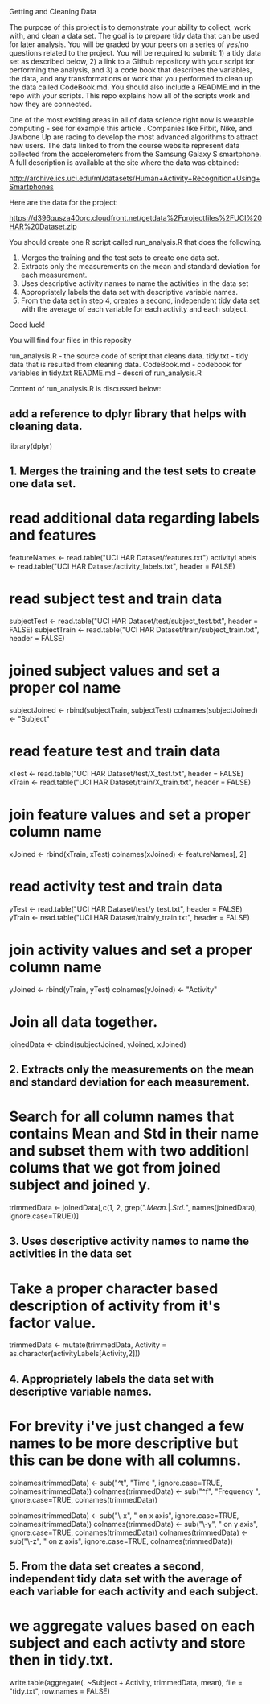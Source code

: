 Getting and Cleaning Data

The purpose of this project is to demonstrate your ability to collect, work with, and clean a data set. The goal is to prepare tidy data that can be used for later analysis. You will be graded by your peers on a series of yes/no questions related to the project. You will be required to submit: 1) a tidy data set as described below, 2) a link to a Github repository with your script for performing the analysis, and 3) a code book that describes the variables, the data, and any transformations or work that you performed to clean up the data called CodeBook.md. You should also include a README.md in the repo with your scripts. This repo explains how all of the scripts work and how they are connected.  

One of the most exciting areas in all of data science right now is wearable computing - see for example this article . Companies like Fitbit, Nike, and Jawbone Up are racing to develop the most advanced algorithms to attract new users. The data linked to from the course website represent data collected from the accelerometers from the Samsung Galaxy S smartphone. A full description is available at the site where the data was obtained: 

<http://archive.ics.uci.edu/ml/datasets/Human+Activity+Recognition+Using+Smartphones>

Here are the data for the project: 

<https://d396qusza40orc.cloudfront.net/getdata%2Fprojectfiles%2FUCI%20HAR%20Dataset.zip>

You should create one R script called run_analysis.R that does the following. 
1. Merges the training and the test sets to create one data set.
2. Extracts only the measurements on the mean and standard deviation for each measurement. 
3. Uses descriptive activity names to name the activities in the data set
4. Appropriately labels the data set with descriptive variable names. 
5. From the data set in step 4, creates a second, independent tidy data set with the average of each variable for each activity and each subject.

Good luck!


You will find four files in this reposity

run_analysis.R - the source code of script that cleans data.
tidy.txt - tidy data that is resulted from cleaning data.
CodeBook.md - codebook for variables in tidy.txt
README.md - descri of run_analysis.R

Content of run_analysis.R is discussed below:

## add a reference to dplyr library that helps with cleaning data.
library(dplyr)

## 1. Merges the training and the test sets to create one data set.
# read additional data regarding labels and features
featureNames <- read.table("UCI HAR Dataset/features.txt")
activityLabels <- read.table("UCI HAR Dataset/activity_labels.txt", header = FALSE)


# read subject test and train data
subjectTest <- read.table("UCI HAR Dataset/test/subject_test.txt", header = FALSE)
subjectTrain <- read.table("UCI HAR Dataset/train/subject_train.txt", header = FALSE)
# joined subject values and set a proper col name
subjectJoined <- rbind(subjectTrain, subjectTest)
colnames(subjectJoined) <- "Subject"

# read feature test and train data
xTest <- read.table("UCI HAR Dataset/test/X_test.txt", header = FALSE)
xTrain <- read.table("UCI HAR Dataset/train/X_train.txt", header = FALSE)
# join feature values and set a proper column name
xJoined <- rbind(xTrain, xTest)
colnames(xJoined) <- featureNames[, 2] 

# read activity test and train data
yTest <- read.table("UCI HAR Dataset/test/y_test.txt", header = FALSE)
yTrain <- read.table("UCI HAR Dataset/train/y_train.txt", header = FALSE)
# join activity values and set a proper column name
yJoined <- rbind(yTrain, yTest)
colnames(yJoined) <- "Activity"

# Join all data together.
joinedData <- cbind(subjectJoined, yJoined, xJoined)

## 2. Extracts only the measurements on the mean and standard deviation for each measurement. 
# Search for all column names that contains Mean and Std in their name and subset them with two additionl colums that we got from joined subject and joined y.
trimmedData <- joinedData[,c(1, 2, grep(".*Mean.*|.*Std.*", names(joinedData), ignore.case=TRUE))]

## 3. Uses descriptive activity names to name the activities in the data set
# Take a proper character based description of activity from it's factor value.
trimmedData <- mutate(trimmedData, Activity = as.character(activityLabels[Activity,2]))

## 4. Appropriately labels the data set with descriptive variable names. 

# For brevity i've just changed a few names to be more descriptive but this can be done with all columns.

colnames(trimmedData) <- sub("^t", "Time ", ignore.case=TRUE, colnames(trimmedData))
colnames(trimmedData) <- sub("^f", "Frequency ", ignore.case=TRUE, colnames(trimmedData))

colnames(trimmedData) <- sub("\\-x", " on x axis", ignore.case=TRUE, colnames(trimmedData))
colnames(trimmedData) <- sub("\\-y", " on y axis", ignore.case=TRUE, colnames(trimmedData))
colnames(trimmedData) <- sub("\\-z", " on z axis", ignore.case=TRUE, colnames(trimmedData))

## 5. From the data set  creates a second, independent tidy data set with the average of each variable for each activity and each subject.
# we aggregate values based on each subject and each activty and store then in tidy.txt.
write.table(aggregate(. ~Subject + Activity, trimmedData, mean), file = "tidy.txt", row.names = FALSE)
